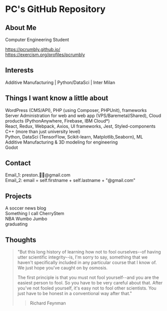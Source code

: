 # PC's GitHub Repository

## About Me
Computer Engineering Student  

https://pcrumbly.github.io/ <br />
https://exercism.org/profiles/pcrumbly

## Interests
Additive Manufacturing |
Python/DataSci |
Inter Milan 

## Things I want know a little about
WordPress (CMS/API), PHP (using Composer, PHPUnit), frameworks <br />
Server Administration for web and web app (VPS/Baremetal/Shared), Cloud products (PythonAnywhere, Firebase, IBM Cloud*) <br />
React, Redux, Webpack, Axios, UI frameworks, Jest, Styled-components <br />
C++ (more than just university level) <br />
Python, DataSci (TensorFlow, Scikit-learn, Matplotlib,Seaborn), ML <br />
Additive Manufacturing & 3D modeling for engineering <br />
Godot <br />


## Contact
Email_1: preston.🍒🤯@gmail.com <br />
Email_2: email = self.firstname + self.lastname + "@gmail.com"


## Projects
A soccer news blog <br />
Something I call CherryStem <br />
NBA Wumbo Jumbo <br />
graduating 

## Thoughts
>"But this long history of learning how
> not to fool ourselves--of having utter scientific
> integrity--is, I'm sorry to say, something that we
> haven't specifically included in any particular course
> that I know of. We just hope you've caught on by osmosis.
>
> The first principle is that you must not fool yourself--and you are the easiest person to fool.
> So you have to be very careful about that. After you've not fooled yourself, it's easy not to fool other scientists.
> You just have to be honest in a conventional way after that."
> > Richard Feynman
